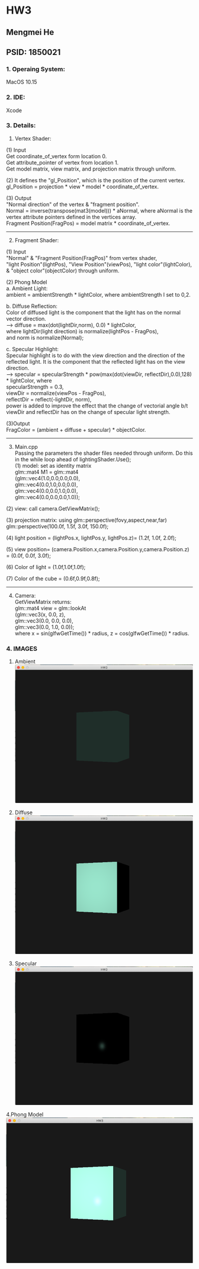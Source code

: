 # HW3

## Mengmei He
## PSID: 1850021

### 1. Operaing System:
MacOS 10.15

### 2. IDE:
Xcode

### 3. Details:
1. Vertex Shader: <br>

(1) Input <br>
Get coordinate_of_vertex form location 0. <br>
Get attribute_pointer of vertex from location 1. <br>
Get model matrix, view matrix, and projection matrix through uniform. <br>

(2) It defines the "gl_Position", which is the position of the current vertex.<br> 
gl_Position = projection * view * model * coordinate_of_vertex.<br>

(3) Output<br>
"Normal direction" of the vertex & "fragment position".<br>
Normal = inverse(transpose(mat3(model))) * aNormal, where aNormal is the vertex attribute pointers defined in the vertices array.<br>
Fragment Position(FragPos) = model matrix * coordinate_of_vertex.<br>

---------------------------
2. Fragment Shader:<br>

(1) Input<br>
"Normal" & "Fragment Position(FragPos)" from vertex shader,<br>
"light Position"(lightPos), "View Position"(viewPos), "light color"(lightColor), & "object color"(objectColor) through uniform.<br>

(2) Phong Model<br>
a. Ambient Light: <br>
ambient = ambientStrength * lightColor, where ambientStrength I set to 0,2.<br>

b. Diffuse Reflection: <br>
Color of diffused light is the component that the light has on the normal vector direction. <br>
--> diffuse = max(dot(lightDir,norm), 0.0) * lightColor, <br>
where lightDir(light direction) is normalize(lightPos - FragPos),<br>
and norm is normalize(Normal);<br>

c. Specular Highlight:<br>
Specular highlight is to do with the view direction and the direction of the reflected light. It is the component that the reflected light has on the view direction. <br>
--> specular = specularStrength * pow(max(dot(viewDir, reflectDir),0.0),128) * lightColor, where<br>
specularStrength = 0.3,<br>
viewDir = normalize(viewPos - FragPos),<br>
reflectDir = reflect(-lightDir, norm),<br>
power is added to improve the effect that the change of vectorial angle b/t viewDir and reflectDir has on the change of specular light strength.<br>

(3)Output<br>
FragColor = (ambient + diffuse + specular) * objectColor.<br>

------------------------
3. Main.cpp<br>
Passing the parameters the shader files needed through uniform. Do this in the while loop ahead of lightingShader.Use();<br>
(1) model: set as identity matrix<br>
        glm::mat4 M1 = glm::mat4<br>
        (glm::vec4(1.0,0.0,0.0,0.0),<br>
         glm::vec4(0.0,1.0,0.0,0.0),<br>
         glm::vec4(0.0,0.0,1.0,0.0),<br>
         glm::vec4(0.0,0.0,0.0,1.0));<br>

(2) view: call camera.GetViewMatrix();<br>

(3) projection matrix: using glm::perspective(fovy,aspect,near,far)<br>
glm::perspective(100.0f, 1.5f, 3.0f, 150.0f);<br>
 
(4) light position = (lightPos.x, lightPos.y, lightPos.z)= (1.2f, 1.0f, 2.0f);
        
(5) view position= (camera.Position.x,camera.Position.y,camera.Position.z) = (0.0f, 0.0f, 3.0f);

(6) Color of light = (1.0f,1.0f,1.0f);
        
(7) Color of the cube = (0.6f,0.9f,0.8f);

---------------------
4. Camera:<br>
GetViewMatrix returns:<br>
glm::mat4 view = glm::lookAt<br>
(glm::vec3(x, 0.0, z), <br>
glm::vec3(0.0, 0.0, 0.0), <br>
glm::vec3(0.0, 1.0, 0.0));  <br> 
where x = sin(glfwGetTime()) * radius, z = cos(glfwGetTime()) * radius.<br>

### 4. IMAGES

1. Ambient
![Image of Ambient](image/1.Ambient.png)

2. Diffuse
![Image of Diffuse](image/2.Diffuse.png)

3. Specular
![Image of Specular](image/3.Specular.png)

4.Phong Model
![Image of Phong](image/4.Phong.png)




